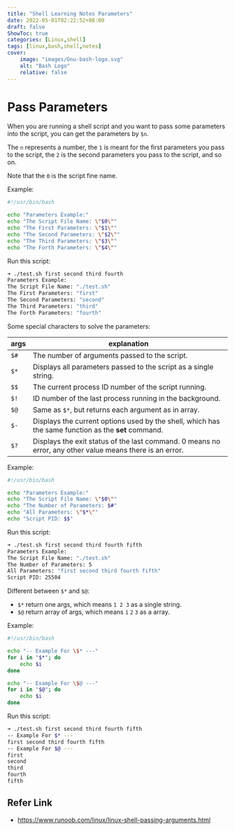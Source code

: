 ```yaml
---
title: "Shell Learning Notes Parameters"
date: 2022-05-01T02:22:52+08:00
draft: false
ShowToc: true
categories: [Linux,shell]
tags: [linux,bash,shell,notes]
cover:
    image: "images/Gnu-bash-logo.svg"
    alt: "Bash Logo"
    relative: false
---
```

# Pass Parameters

When you are running a shell script and you want to pass some parameters into the script, you can get the parameters by `$n`.

The `n` represents a number, the `1` is meant for the first parameters you pass to the script, the `2` is the second parameters you pass to the script, and so on.

Note that the `0` is the script fine name.

Example:

```bash
#!/usr/bin/bash

echo "Parameters Example:"
echo "The Script File Name: \"$0\""
echo "The First Parameters: \"$1\""
echo "The Second Parameters: \"$2\""
echo "The Third Parameters: \"$3\""
echo "The Forth Parameters: \"$4\""
```

Run this script:

```bash
➜ ./test.sh first second third fourth
Parameters Example:
The Script File Name: "./test.sh"
The First Parameters: "first"
The Second Parameters: "second"
The Third Parameters: "third"
The Forth Parameters: "fourth"
```

Some special characters to solve the parameters:

| args | explanation                                                  |
| ---- | ------------------------------------------------------------ |
| `$#` | The number of arguments passed to the script.                |
| `$*` | Displays all parameters passed to the script as a single string. |
| `$$` | The current process ID number of the script running.         |
| `$!` | ID number of the last process running in the background.     |
| `$@` | Same as `$*`, but returns each argument as in array.         |
| `$-` | Displays the current options used by the shell, which has the same function as the **set** command. |
| `$?` | Displays the exit status of the last command. 0 means no error, any other value means there is an error. |

Example:

```bash
#!/usr/bin/bash

echo "Parameters Example:"
echo "The Script File Name: \"$0\""
echo "The Number of Parameters: $#"
echo "All Parameters: \"$*\""
echo "Script PID: $$"
```

Run this script:

```bash
➜ ./test.sh first second third fourth fifth
Parameters Example:
The Script File Name: "./test.sh"
The Number of Parameters: 5
All Parameters: "first second third fourth fifth"
Script PID: 25504
```

Different between `$*` and `$@`:

- `$*` return one args, which means `1 2 3` as a single string.
- `$@` return array of args, which means `1` `2` `3` as a array.

Example:

```bash
#!/usr/bin/bash

echo "-- Example For \$* ---"
for i in "$*"; do
    echo $i
done

echo "-- Example For \$@ ---"
for i in "$@"; do
    echo $i
done
```

Run this script:

```bash
➜ ./test.sh first second third fourth fifth
-- Example For $* ---
first second third fourth fifth
-- Example For $@ ---
first
second
third
fourth
fifth
```

## Refer Link

- <https://www.runoob.com/linux/linux-shell-passing-arguments.html>
